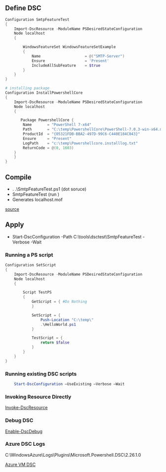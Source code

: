 ## Define DSC
```powershell
Configuration SmtpFeatureTest
{
    Import-DscResource -ModuleName PSDesiredStateConfiguration
    Node localhost
    {

        WindowsFeatureSet WindowsFeatureSetExample
        {
            Name                    = @("SMTP-Server")
            Ensure                  = 'Present'
            IncludeAllSubFeature    = $true
        }
    }
}
```
```powershell
# installing package
Configuration InstallPowershellCore
{
    Import-DscResource -ModuleName PSDesiredStateConfiguration
    Node localhost
    {

       Package PowershellCore {
		Name       = "PowerShell 7-x64"
		Path       = "C:\temp\PowershellCore\PowerShell-7.0.3-win-x64.msi"
		ProductId  = "{05321FDB-BBA2-497D-99C6-C440E184C043}"
		Ensure     = "Present"
		LogPath    = "c:\temp\Powershellcore.installlog.txt"
		ReturnCode = @(0, 1603)
	}
    }
}   
```

## Compile
* . .\SmtpFeatureTest.ps1  (dot soruce)
* SmtpFeatureTest (run )
* Generates localhost.mof


[source](https://docs.microsoft.com/en-us/powershell/dsc/configurations/write-compile-apply-configuration)

## Apply
* Start-DscConfiguration -Path C:\tools\dsctest\SmtpFeatureTest -Verbose -Wait

### Running a PS script
```powershell
Configuration SetScript
{
    Import-DscResource -ModuleName PSDesiredStateConfiguration
    Node localhost
    {

        Script TestPS
        {
			GetScript = { #Do Nothing
			}

			SetScript = {
                Push-Location "C:\temp\"
				.\HelloWorld.ps1
			}

			TestScript = {
				return $false
			}
        }
    }
}
```

### Running existing DSC scripts
```powershell
    Start-DscConfiguration –UseExisting –Verbose –Wait
```
### Invoking Resource Directly
[Invoke-DscResource](https://devblogs.microsoft.com/powershell/invoking-powershell-dsc-resources-directly/)

### Debug DSC
[Enable-DscDebug](https://docs.microsoft.com/en-us/powershell/dsc/troubleshooting/debugresource)


### Azure DSC Logs
C:\WindowsAzure\Logs\Plugins\Microsoft.Powershell.DSC\2.26.1.0

[Azure VM DSC](https://devblogs.microsoft.com/powershell/introducing-the-azure-powershell-dsc-desired-state-configuration-extension/)